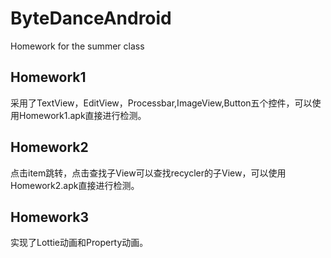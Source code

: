 # ByteDanceAndroid
Homework for the summer class
## Homework1
采用了TextView，EditView，Processbar,ImageView,Button五个控件，可以使用Homework1.apk直接进行检测。
## Homework2
点击item跳转，点击查找子View可以查找recycler的子View，可以使用Homework2.apk直接进行检测。
## Homework3
实现了Lottie动画和Property动画。